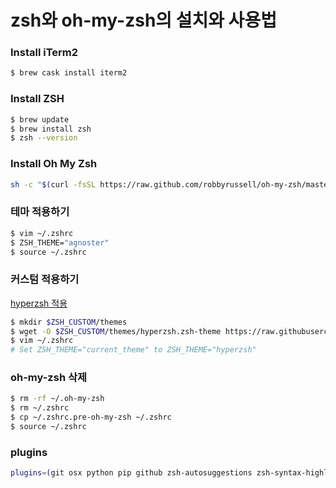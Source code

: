 # zsh와 oh-my-zsh의 설치와 사용법

### Install iTerm2
```zsh
$ brew cask install iterm2
```

### Install ZSH
```zsh
$ brew update
$ brew install zsh
$ zsh --version
```


### Install Oh My Zsh
```zsh
sh -c "$(curl -fsSL https://raw.github.com/robbyrussell/oh-my-zsh/master/tools/install.sh)"
```

### 테마 적용하기
```zsh
$ vim ~/.zshrc
$ ZSH_THEME="agnoster"
$ source ~/.zshrc
```

### 커스텀 적용하기
[hyperzsh 적용](https://github.com/tylerreckart/hyperzsh)
```zsh
$ mkdir $ZSH_CUSTOM/themes
$ wget -O $ZSH_CUSTOM/themes/hyperzsh.zsh-theme https://raw.githubusercontent.com/tylerreckart/hyperzsh/master/hyperzsh.zsh-theme
$ vim ~/.zshrc
# Set ZSH_THEME="current_theme" to ZSH_THEME="hyperzsh"
```

### oh-my-zsh 삭제
```zsh
$ rm -rf ~/.oh-my-zsh
$ rm ~/.zshrc
$ cp ~/.zshrc.pre-oh-my-zsh ~/.zshrc
$ source ~/.zshrc
```

### plugins
```zsh
plugins=(git osx python pip github zsh-autosuggestions zsh-syntax-highlighting)
```